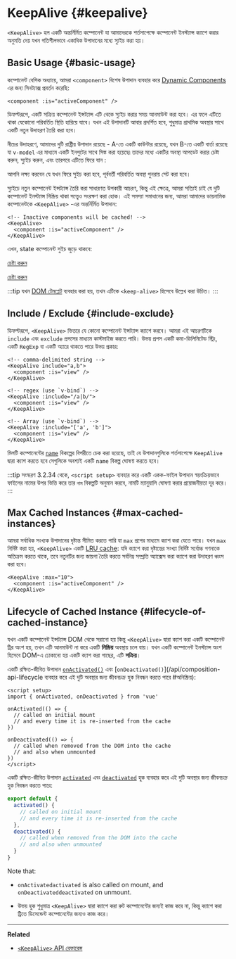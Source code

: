 <script setup>
import SwitchComponent from './keep-alive-demos/SwitchComponent.vue'
</script>

# KeepAlive {#keepalive}

`<KeepAlive>` হল একটি অন্তর্নির্মিত কম্পোনেন্ট যা আমাদেরকে শর্তসাপেক্ষে কম্পোনেন্ট ইনস্ট্যান্স ক্যাশে করার অনুমতি দেয় যখন গতিশীলভাবে একাধিক উপাদানের মধ্যে স্যুইচ করা হয়।

## Basic Usage {#basic-usage}

কম্পোনেন্ট বেসিক অধ্যায়ে, আমরা `<component>` বিশেষ উপাদান ব্যবহার করে [Dynamic Components](/guide/essentials/component-basics#dynamic-components) এর জন্য সিনট্যাক্স প্রবর্তন করেছি:

```vue-html
<component :is="activeComponent" />
```

ডিফল্টরূপে, একটি সক্রিয় কম্পোনেন্ট ইন্সট্যান্স এটি থেকে স্যুইচ করার সময় আনমাউন্ট করা হবে। এর ফলে এটিতে থাকা যেকোনো পরিবর্তিত স্থিতি হারিয়ে যাবে। যখন এই উপাদানটি আবার প্রদর্শিত হবে, শুধুমাত্র প্রাথমিক অবস্থার সাথে একটি নতুন উদাহরণ তৈরি করা হবে।

নীচের উদাহরণে, আমাদের দুটি রাষ্ট্রীয় উপাদান রয়েছে - A-তে একটি কাউন্টার রয়েছে, যখন B-তে একটি বার্তা রয়েছে যা `v-model` এর মাধ্যমে একটি ইনপুটের সাথে সিঙ্ক করা হয়েছে৷ তাদের মধ্যে একটির অবস্থা আপডেট করার চেষ্টা করুন, স্যুইচ করুন, এবং তারপরে এটিতে ফিরে যান :

<SwitchComponent />

আপনি লক্ষ্য করবেন যে যখন ফিরে সুইচ করা হবে, পূর্ববর্তী পরিবর্তিত অবস্থা পুনরায় সেট করা হবে।

স্যুইচে নতুন কম্পোনেন্ট ইন্সট্যান্স তৈরি করা সাধারণত উপকারী আচরণ, কিন্তু এই ক্ষেত্রে, আমরা সত্যিই চাই যে দুটি কম্পোনেন্ট ইনস্ট্যান্স নিষ্ক্রিয় থাকা সত্ত্বেও সংরক্ষণ করা হোক। এই সমস্যা সমাধানের জন্য, আমরা আমাদের ডায়নামিক কম্পোনেন্টকে `<KeepAlive>` -এর অন্তর্নির্মিত উপাদান:

```vue-html
<!-- Inactive components will be cached! -->
<KeepAlive>
  <component :is="activeComponent" />
</KeepAlive>
```

এখন, state কম্পোনেন্ট সুইচ জুড়ে থাকবে:

<SwitchComponent use-KeepAlive />

<div class="composition-api">

[চেষ্টা করুন](https://play.vuejs.org/#eNqtUsFOwzAM/RWrl4IGC+cqq2h3RFw495K12YhIk6hJi1DVf8dJSllBaAJxi+2XZz8/j0lhzHboeZIl1NadMA4sd73JKyVaozsHI9hnJqV+feJHmODY6RZS/JEuiL1uTTEXtiREnnINKFeAcgZUqtbKOqj7ruPKwe6s2VVguq4UJXEynAkDx1sjmeMYAdBGDFBLZu2uShre6ioJeaxIduAyp0KZ3oF7MxwRHWsEQmC4bXXDJWbmxpjLBiZ7DwptMUFyKCiJNP/BWUbO8gvnA+emkGKIgkKqRrRWfh+Z8MIWwpySpfbxn6wJKMGV4IuSs0UlN1HVJae7bxYvBuk+2IOIq7sLnph8P9u5DJv5VfpWWLaGqTzwZTCOM/M0IaMvBMihd04ruK+lqF/8Ajxms8EFbCiJxR8khsP6ncQosLWnWV6a/kUf2nqu75Fby04chA0iPftaYryhz6NBRLjdtajpHZTWPio=)

</div>
<div class="options-api">

[চেষ্টা করুন](https://play.vuejs.org/#eNqtU8tugzAQ/JUVl7RKWveMXFTIseofcHHAiawasPxArRD/3rVNSEhbpVUrIWB3x7PM7jAkuVL3veNJmlBTaaFsVraiUZ22sO0alcNedw2s7kmIPHS1ABQLQDEBAMqWvwVQzffMSQuDz1aI6VreWpPCEBtsJppx4wE1s+zmNoIBNLdOt8cIjzut8XAKq3A0NAIY/QNveFEyi8DA8kZJZjlGALQWPVSSGfNYJjVvujIJeaxItuMyo6JVzoJ9VxwRmtUCIdDfNV3NJWam5j7HpPOY8BEYkwxySiLLP1AWkbK4oHzmXOVS9FFOSM3jhFR4WTNfRslcO54nSwJKcCD4RsnZmJJNFPXJEl8t88quOuc39fCrHalsGyWcnJL62apYNoq12UQ8DLEFjCMy+kKA7Jy1XQtPlRTVqx+Jx6zXOJI1JbH4jejg3T+KbswBzXnFlz9Tjes/V/3CjWEHDsL/OYNvdCE8Wu3kLUQEhy+ljh+brFFu)

</div>

:::tip
যখন [DOM টেমপ্লেট](/guide/essentials/component-basics#dom-template-parsing-caveats) ব্যবহার করা হয়, তখন এটিকে `<keep-alive>` হিসেবে উল্লেখ করা উচিত।
:::

## Include / Exclude {#include-exclude}

ডিফল্টরূপে, `<KeepAlive>` ভিতরে যে কোনো কম্পোনেন্ট ইন্সট্যান্স ক্যাশে করবে। আমরা এই আচরণটিকে `include` এবং `exclude` প্রপসের মাধ্যমে কাস্টমাইজ করতে পারি। উভয় প্রপস একটি কমা-ডিলিমিটেড স্ট্রিং, একটি `RegExp` বা একটি অ্যারে থাকতে পারে উভয় প্রকার:

```vue-html
<!-- comma-delimited string -->
<KeepAlive include="a,b">
  <component :is="view" />
</KeepAlive>

<!-- regex (use `v-bind`) -->
<KeepAlive :include="/a|b/">
  <component :is="view" />
</KeepAlive>

<!-- Array (use `v-bind`) -->
<KeepAlive :include="['a', 'b']">
  <component :is="view" />
</KeepAlive>
```

মিলটি কম্পোনেন্টের [`name`](/api/options-misc#name) বিকল্পের বিপরীতে চেক করা হয়েছে, তাই যে উপাদানগুলিকে শর্তসাপেক্ষে `KeepAlive` দ্বারা ক্যাশ করতে হবে সেগুলিকে অবশ্যই একটি `name` বিকল্প ঘোষণা করতে হবে।

:::tip
সংস্করণ 3.2.34 থেকে, `<script setup>` ব্যবহার করে একটি একক-ফাইল উপাদান স্বয়ংক্রিয়ভাবে ফাইলের নামের উপর ভিত্তি করে তার `নাম` বিকল্পটি অনুমান করবে, নামটি ম্যানুয়ালি ঘোষণা করার প্রয়োজনীয়তা দূর করে।
:::

## Max Cached Instances {#max-cached-instances}

আমরা সর্বাধিক সংখ্যক উপাদানের দৃষ্টান্ত সীমিত করতে পারি যা `max` প্রপের মাধ্যমে ক্যাশ করা যেতে পারে। যখন `max` নির্দিষ্ট করা হয়, `<KeepAlive>` একটি [LRU cache](<https://en.wikipedia.org/wiki/Cache_replacement_policies#Least_recently_used_(LRU)>): যদি ক্যাশে করা দৃষ্টান্তের সংখ্যা নির্দিষ্ট সর্বোচ্চ গণনাকে অতিক্রম করতে থাকে, তবে নতুনটির জন্য জায়গা তৈরি করতে সর্বনিম্ন সম্প্রতি অ্যাক্সেস করা ক্যাশে করা উদাহরণ ধ্বংস করা হবে।

```vue-html
<KeepAlive :max="10">
  <component :is="activeComponent" />
</KeepAlive>
```

## Lifecycle of Cached Instance {#lifecycle-of-cached-instance}

যখন একটি কম্পোনেন্ট ইন্সট্যান্স DOM থেকে সরানো হয় কিন্তু `<KeepAlive>` দ্বারা ক্যাশ করা একটি কম্পোনেন্ট ট্রির অংশ হয়, তখন এটি আনমাউন্ট না করে একটি **নিষ্ক্রিয়** অবস্থায় চলে যায়। যখন একটি কম্পোনেন্ট ইনস্ট্যান্স অংশ হিসেবে DOM-এ ঢোকানো হয় একটি ক্যাশ করা গাছের, এটি **সক্রিয়**।

<div class="composition-api">

একটি রক্ষিত-জীবিত উপাদান [`onActivated()`](/api/composition-api-lifecycle#onactivated) এবং [`onDeactivated()`](/api/composition-api-lifecycle ব্যবহার করে এই দুটি অবস্থার জন্য জীবনচক্র হুক নিবন্ধন করতে পারে #অনিষ্ক্রিয়):

```vue
<script setup>
import { onActivated, onDeactivated } from 'vue'

onActivated(() => {
  // called on initial mount
  // and every time it is re-inserted from the cache
})

onDeactivated(() => {
  // called when removed from the DOM into the cache
  // and also when unmounted
})
</script>
```

</div>
<div class="options-api">

একটি রক্ষিত-জীবিত উপাদান [`activated`](/api/options-lifecycle#activated) এবং [`deactivated`](/api/options-lifecycle#deactivated) হুক ব্যবহার করে এই দুটি অবস্থার জন্য জীবনচক্র হুক নিবন্ধন করতে পারে:

```js
export default {
  activated() {
    // called on initial mount
    // and every time it is re-inserted from the cache
  },
  deactivated() {
    // called when removed from the DOM into the cache
    // and also when unmounted
  }
}
```

</div>

Note that:

- <span class="composition-api">`onActivated`</span><span class="options-api">`activated`</span> is also called on mount, and <span class="composition-api">`onDeactivated`</span><span class="options-api">`deactivated`</span> on unmount.

- উভয় হুক শুধুমাত্র `<KeepAlive>` দ্বারা ক্যাশে করা রুট কম্পোনেন্টের জন্যই কাজ করে না, কিন্তু ক্যাশে করা ট্রিতে ডিসেন্ডেন্ট কম্পোনেন্টের জন্যও কাজ করে।

---

**Related**

- [`<KeepAlive>` API রেফারেন্স](/api/built-in-components#keepalive)
